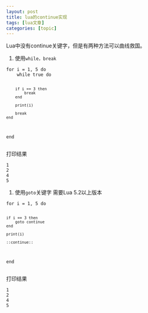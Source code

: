 ```yaml
---
layout: post
title: lua的continue实现 
tags: [lua文章]
categories: [topic]
---
```

<p>Lua中没有continue关键字，但是有两种方法可以曲线救国。</p>

<ol>
  <li>使用<code class="highlighter-rouge">while，break</code></li>
</ol>

<div class="highlighter-rouge"><div class="highlight"><pre class="highlight"><code>for i = 1, 5 do
    while true do

        if i == 3 then
            break
        end

        print(i)

        break
    end
end
</code></pre></div></div>

<p>打印结果</p>

<div class="highlighter-rouge"><div class="highlight"><pre class="highlight"><code>1
2
4
5
</code></pre></div></div>

<ol>
  <li>使用<code class="highlighter-rouge">goto</code>关键字 需要Lua 5.2以上版本</li>
</ol>

<div class="highlighter-rouge"><div class="highlight"><pre class="highlight"><code>for i = 1, 5 do

    if i == 3 then
        goto continue
    end

    print(i)

    ::continue::
end
</code></pre></div></div>

<p>打印结果</p>

<div class="highlighter-rouge"><div class="highlight"><pre class="highlight"><code>1
2
4
5
</code></pre></div></div>